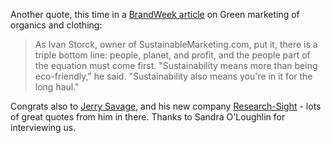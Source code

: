 <p>Another quote, this time in a <a href="http://www.brandweek.com/bw/news/spotlight/article_display.j%0Asp?vnu_content_id=1003574857">BrandWeek article</a> on Green marketing of organics and clothing:</p>
<blockquote>As Ivan Storck, owner of SustainableMarketing.com, put it, there is a triple bottom line: people, planet, and profit, and the people part of the equation must come first. "Sustainability means more than being eco-friendly," he said. "Sustainability also means you're in it for the long haul."
</blockquote>
<p>Congrats also to <a href="http://www.research-sight.com/">Jerry Savage</a>, and his new company <a href="http://www.research-sight.com/">Research-Sight</a> - lots of great quotes from him in there. Thanks to Sandra O'Loughlin for interviewing us. </p>